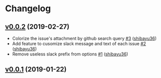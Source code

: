 # Changelog

## [v0.0.2](https://github.com/shibayu36/notify-issues-to-slack/compare/86a22d66ad36...v0.0.2) (2019-02-27)

* Colorize the issue's attachment by github search query [#3](https://github.com/shibayu36/notify-issues-to-slack/pull/3) ([shibayu36](https://github.com/shibayu36))
* Add feature to cusomize slack message and text of each issue [#2](https://github.com/shibayu36/notify-issues-to-slack/pull/2) ([shibayu36](https://github.com/shibayu36))
* Remove useless slack prefix from options [#1](https://github.com/shibayu36/notify-issues-to-slack/pull/1) ([shibayu36](https://github.com/shibayu36))

## [v0.0.1](https://github.com/shibayu36/notify-issues-to-slack/compare/86a22d66ad36...v0.0.1) (2019-01-22)

